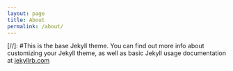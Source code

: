 ```yaml
---
layout: page
title: About
permalink: /about/
---
```


[//]: #This is the base Jekyll theme. You can find out more info about customizing your Jekyll theme, as well as basic Jekyll usage documentation at [jekyllrb.com](http://jekyllrb.com/)

